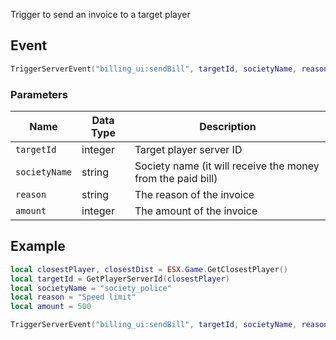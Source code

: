 Trigger to send an invoice to a target player

## Event
``` lua
TriggerServerEvent("billing_ui:sendBill", targetId, societyName, reason, amount)
```

### Parameters

| Name              | Data Type | Description                 |
| -                 | -         | -                 |
| `targetId`       | integer    | Target player server ID  |
| `societyName`         | string    | Society name (it will receive the money from the paid bill) |
| `reason`         | string    | The reason of the invoice |
| `amount`         | integer    | The amount of the invoice |

## Example
``` lua
local closestPlayer, closestDist = ESX.Game.GetClosestPlayer()
local targetId = GetPlayerServerId(closestPlayer)
local societyName = "society_police"
local reason = "Speed limit"
local amount = 500

TriggerServerEvent("billing_ui:sendBill", targetId, societyName, reason, amount)
```